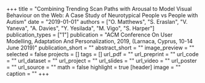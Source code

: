 +++
title = "Combining Trending Scan Paths with Arousal to Model Visual Behaviour on the Web: A Case Study of Neurotypical People vs People with Autism"
date = "2019-01-01"
authors = ["O. Matthews", "S. Eraslan", "V. Yaneva", "A. Davies", "Y. Yesilada", "M. Vigo", "S. Harper"]
publication_types = ["1"]
publication = "ACM Conference On User Modelling, Adaptation And Personalization, 2019, (Larnaca, Cyprus, 10-14 June 2019)"
publication_short = ""
abstract_short = ""
image_preview = ""
selected = false
projects = []
tags = []
url_pdf = ""
url_preprint = ""
url_code = ""
url_dataset = ""
url_project = ""
url_slides = ""
url_video = ""
url_poster = ""
url_source = ""
math = false
highlight = true
[header]
image = ""
caption = ""
+++
